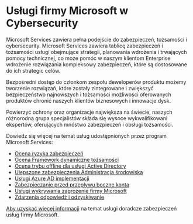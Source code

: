 <properties
   pageTitle="Usługi firmy Microsoft w Cybersecurity | Microsoft Azure"
   description="Artykuł wprowadzenie o usługach firmy Microsoft związanych z cybersecurity i jak uzyskać więcej informacji na temat tych usług."
   services="security"
   documentationCenter="na"
   authors="TomShinder"
   manager="StevenPo"
   editor="TomSh"/>

<tags
   ms.service="security"
   ms.devlang="na"
   ms.topic="article"
   ms.tgt_pltfrm="na"
   ms.workload="na"
   ms.date="10/25/2016"
   ms.author="yurid"/>

# <a name="microsoft-services-in-cybersecurity"></a>Usługi firmy Microsoft w Cybersecurity

Microsoft Services zawiera pełna podejście do zabezpieczeń, tożsamości i cybersecurity. Microsoft Services zawiera tablicę zabezpieczeń i tożsamości usługi obejmujące strategii, planowania wdrożenia i trwających pomocy technicznej, co może pomóc w naszym klientom Enterprise wdrożenie rozwiązania kompleksowy zabezpieczeń, które są dostosowane do ich strategic celów.

Bezpośredni dostęp do członkom zespołu deweloperów produktu możemy tworzenie rozwiązań, które zostały zintegrowane i zwiększyć bezpieczeństwo najnowszych i tożsamości możliwości oferowanych produktów chronić naszych klientów biznesowych i innowacje dysk.

Powierzyć ochrony oraz organizacje największa na świecie, naszych różnorodną grupa specjalistów składa się wysoce wykwalifikowani ekspertów, oferujących mnóstwo zabezpieczeń i obsługi tożsamości.

Dowiedz się więcej na temat usług udostępnionych przez program Microsoft Services:

- [Ocena ryzyka zabezpieczeń](http://download.microsoft.com/download/5/1/6/516F59A7-91EE-4463-8612-C85FD3BEBDC7/microsoft-security-risk-assessment-solution-brief.pdf)
- [Ocena Framework dynamiczne tożsamości](http://download.microsoft.com/download/0/7/F/07FA8BFC-17D5-4F55-AD4F-3A987A7324AA/dynamic-identity-framework-identity-assessment-datasheet.pdf)
- [Ocena trybu offline dla usługi Active Directory](http://download.microsoft.com/download/5/1/6/516F59A7-91EE-4463-8612-C85FD3BEBDC7/offline-assessment-for-active-directory-security-datasheet.pdf)
- [Ulepszone zabezpieczenia Administracja środowiska](http://download.microsoft.com/download/5/1/6/516F59A7-91EE-4463-8612-C85FD3BEBDC7/enhanced-security-administrative-environment-solution-brief.pdf)
- [Usługi Azure AD implementacji](http://download.microsoft.com/download/0/7/F/07FA8BFC-17D5-4F55-AD4F-3A987A7324AA/azure-active-directory-implementation-services-solution-brief.pdf)
- [Zabezpieczanie przed przepływu boczne konta](http://download.microsoft.com/download/5/1/6/516F59A7-91EE-4463-8612-C85FD3BEBDC7/pop-securing-lateral-account-movement.pdf)
- [Usługi wykrywania zagrożenie firmy Microsoft](http://download.microsoft.com/download/5/1/6/516F59A7-91EE-4463-8612-C85FD3BEBDC7/microsoft-threat-detection-services-solution-brief.pdf)
- [Zdarzenia odpowiedź i odzyskiwanie](http://download.microsoft.com/download/5/1/6/516F59A7-91EE-4463-8612-C85FD3BEBDC7/microsoft-incident-response-and-recovery-process-brief.pdf)

[Aby uzyskać więcej informacji](https://aka.ms/cyberserv) na temat usługi doradcze zabezpieczeń usług firmy Microsoft.
